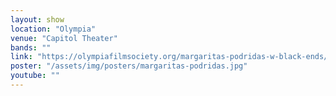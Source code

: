 ```yaml
---
layout: show
location: "Olympia"
venue: "Capitol Theater"
bands: ""
link: "https://olympiafilmsociety.org/margaritas-podridas-w-black-ends/"
poster: "/assets/img/posters/margaritas-podridas.jpg"
youtube: ""
---
```



